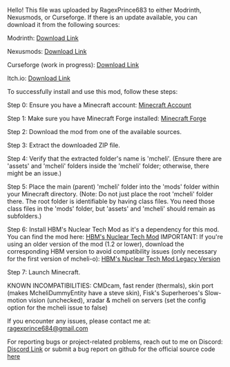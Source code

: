 Hello! This file was uploaded by RagexPrince683 to either Modrinth, Nexusmods, or Curseforge. If there is an update available, you can download it from the following sources:

Modrinth: [Download Link](https://modrinth.com/mod/mcheli-o)

Nexusmods: [Download Link](https://www.nexusmods.com/minecraft/mods/375)

Curseforge (work in progress): [Download Link](https://legacy.curseforge.com/minecraft/mc-mods/mcheli-overdrive)

Itch.io: [Download Link](https://ragexprince683.itch.io/mcheli-overdrive)

To successfully install and use this mod, follow these steps:



Step 0: Ensure you have a Minecraft account: [Minecraft Account](https://www.minecraft.net/en-us)


Step 1: Make sure you have Minecraft Forge installed: [Minecraft Forge](https://files.minecraftforge.net/)


Step 2: Download the mod from one of the available sources.


Step 3: Extract the downloaded ZIP file.


Step 4: Verify that the extracted folder's name is 'mcheli'. (Ensure there are 'assets' and 'mcheli' folders inside the 'mcheli' folder; otherwise, there might be an issue.)


Step 5: Place the main (parent) 'mcheli' folder into the 'mods' folder within your Minecraft directory. (Note: Do not just place the root 'mcheli' folder there. The root folder is identifiable by having class files. You need those class files in the 'mods' folder, but 'assets' and 'mcheli' should remain as subfolders.)


Step 6: Install HBM's Nuclear Tech Mod as it's a dependency for this mod. You can find the mod here: [HBM's Nuclear Tech Mod](https://github.com/HbmMods/Hbm-s-Nuclear-Tech-GIT) IMPORTANT: If you're using an older version of the mod (1.2 or lower), download the corresponding HBM version to avoid compatibility issues (only necessary for the first version of mcheli-o): [HBM's Nuclear Tech Mod Legacy Version](https://github.com/HbmMods/Hbm-s-Nuclear-Tech-GIT/releases/tag/1.0.27X3920)


Step 7: Launch Minecraft.



KNOWN INCOMPATIBILITIES: CMDcam, fast render (thermals), skin port (makes McheliDummyEntity have a steve skin), Fisk's Superheroes's Slow-motion vision (unchecked), xradar & mcheli on servers (set the config option for the mcheli issue to false)


If you encounter any issues, please contact me at: ragexprince684@gmail.com

For reporting bugs or project-related problems, reach out to me on Discord: [Discord Link](https://discord.gg/uQK6QF2TeA) or submit a bug report on github for the official source code [here](https://github.com/RagexPrince683/MCH-mocmaster)
